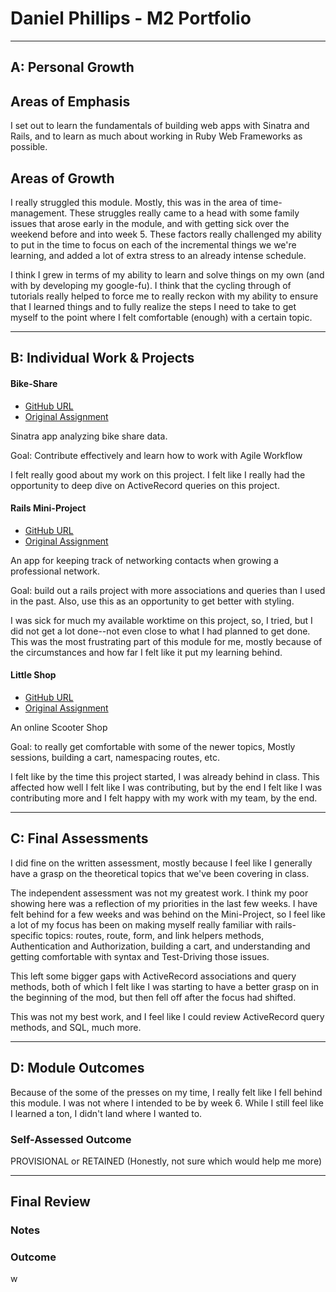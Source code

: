 # Daniel Phillips - M2 Portfolio

-----------------------

## A: Personal Growth

## Areas of Emphasis

I set out to learn the fundamentals of building web apps with
Sinatra and Rails, and to learn as much about working in Ruby Web Frameworks
as possible.

## Areas of Growth

I really struggled this module. Mostly, this was in the area of time-management.
These struggles really came to a head with some family issues that arose
early in the module, and with getting sick over the weekend before
and into week 5. These factors really challenged my ability to put in the
time to focus on each of the incremental things we we're learning, and added
a lot of extra stress to an already intense schedule.  

I think I grew in terms of my ability to learn and solve things on my own (and
with by developing my google-fu). I think that the cycling through of tutorials
really helped to force me to really reckon with my ability to ensure that
I learned things and to fully realize the steps I need to take to get myself to
the point where I felt comfortable (enough) with a certain topic.

-----------------------

## B: Individual Work & Projects


#### Bike-Share

* [GitHub URL](https://github.com/katiekeel/bike-share)
* [Original Assignment](https://github.com/turingschool/bike-share)

Sinatra app analyzing bike share data.

Goal: Contribute effectively and learn how to work with Agile Workflow

I felt really good about my work on this project. I felt like I really had
the opportunity to deep dive on ActiveRecord queries on this project.

#### Rails Mini-Project

* [GitHub URL](https://github.com/dphilla/net_work)
* [Original Assignment](http://backend.turing.io/module2/projects/mini-project)

An app for keeping track of networking contacts when growing a professional
network.

Goal: build out a rails project with more associations and queries than I used in the
past. Also, use this as an opportunity to get better with styling.

I was sick for much my available worktime on this project,
so, I tried, but I did not get a lot done--not even close to what I
had planned to get done. This was the most frustrating part of this
module for me, mostly because of the circumstances and how far I felt like it put
my learning behind.

#### Little Shop

* [GitHub URL](https://github.com/swdonovan/scoots_shop)
* [Original Assignment](http://backend.turing.io/module2/projects/little_shop)

An online Scooter Shop

Goal: to really get comfortable with some of the newer topics, Mostly
sessions, building a cart, namespacing routes, etc.

I felt like by the time this project started, I was already behind in class.
This affected how well I felt like I was contributing, but by the end I felt like
I was contributing more and I felt happy with my work with my team, by the end.

-----------------------

## C: Final Assessments

I did fine on the written assessment, mostly because I feel like I generally
have a grasp on the theoretical topics that we've been covering in class.

The independent assessment was not my greatest work. I think my poor showing
here was a reflection of my priorities in the last few weeks. I have felt
behind for a few weeks and was behind on the Mini-Project, so I feel like
a lot of my focus has been on making myself really familiar with rails-specific
topics: routes, route, form, and link helpers methods, Authentication
and Authorization, building a cart, and understanding and
getting comfortable with syntax and Test-Driving those issues.

This left some bigger gaps with ActiveRecord associations and query methods,
both of which I felt like I was starting to have a better grasp on in the
beginning of the mod, but then fell off after the focus had shifted.

This was not my best work, and I feel like I could review ActiveRecord
query methods, and SQL, much more.

-----------------------

## D: Module Outcomes

Because of the some of the presses on my time, I really felt like I fell behind
this module. I was not where I intended to be by week 6. While I still feel like
I learned a ton, I didn't land where I wanted to.  

### Self-Assessed Outcome

PROVISIONAL or RETAINED (Honestly, not sure which would help me more)

------------------

## Final Review

### Notes



### Outcome


w

